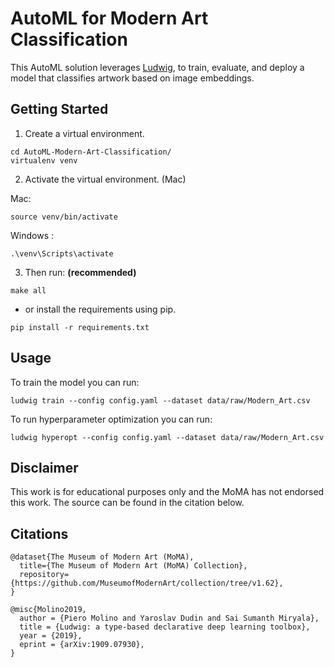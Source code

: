 # AutoML for Modern Art Classification

This AutoML solution leverages [Ludwig](https://ludwig-ai.github.io/ludwig-docs/0.5/index.html),
to train, evaluate, and deploy a model that classifies artwork based on image embeddings.


## Getting Started

1) Create a virtual environment.

```
cd AutoML-Modern-Art-Classification/
virtualenv venv
```

2) Activate the virtual environment. (Mac)
  
  Mac:
```
source venv/bin/activate
```

  Windows :

```
.\venv\Scripts\activate
```

3) Then run: **(recommended)**

```
make all
```

- or install the requirements using pip.

```
pip install -r requirements.txt
```


## Usage

To train the model you can run:

```
ludwig train --config config.yaml --dataset data/raw/Modern_Art.csv
```

To run hyperparameter optimization you can run:

```
ludwig hyperopt --config config.yaml --dataset data/raw/Modern_Art.csv
```


## Disclaimer

This work is for educational purposes only and the MoMA has not endorsed this work. The source can be found in the citation below.


## Citations
```
@dataset{The Museum of Modern Art (MoMA),
  title={The Museum of Modern Art (MoMA) Collection},
  repository={https://github.com/MuseumofModernArt/collection/tree/v1.62},
}

@misc{Molino2019,
  author = {Piero Molino and Yaroslav Dudin and Sai Sumanth Miryala},
  title = {Ludwig: a type-based declarative deep learning toolbox},
  year = {2019},
  eprint = {arXiv:1909.07930},
}
```